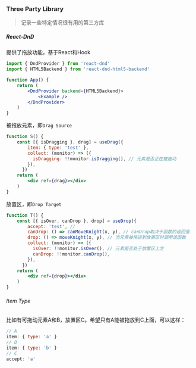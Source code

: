 ### Three Party Library

> 记录一些特定情况很有用的第三方库

##### React-DnD

提供了拖放功能，基于React和Hook

``` jsx
import { DndProvider } from 'react-dnd'
import { HTML5Backend } from 'react-dnd-html5-backend'

function App() {
    return (
    	<DndProvider backend={HTML5Backend}>
            <Example />
        </DndProvider>
    )
}
```

被拖放元素，即`Drag Source`

``` jsx
function S() {
    const [{ isDragging }, drag] = useDrag({
        item: { type: 'test' },
        collect: (monitor) => ({
          isDragging: !!monitor.isDragging(), // 元素是否正在被拖动
        }),
      })
    return (
    	<div ref={drag}></div>
    )
}
```

放置区，即`Drop Target`

``` jsx
function T() {
    const [{ isOver, canDrop }, drop] = useDrop({
        accept: 'test', // 
        canDrop: () => canMoveKnight(x, y), // canDrop取决于函数的返回值
        drop: () => moveKnight(x, y), // 当元素被拖进到放置区时调用该函数
        collect: (monitor) => ({
          isOver: !!monitor.isOver(), // 元素是否处于放置区上方
          canDrop: !!monitor.canDrop(),
        }),
      })
    return (
    	<div ref={drop}></div>
    )
}
```

###### Item Type

比如有可拖动元素A和B，放置区C。希望只有A能被拖放到C上面，可以这样：

``` jsx
// A
item: { type: 'a' }
// B
item: { type: 'b' }
// C
accept: 'a'
```

